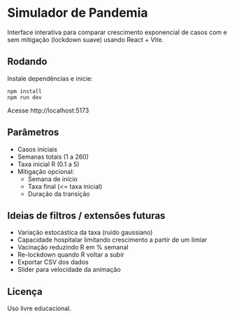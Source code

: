 # Simulador de Pandemia

Interface interativa para comparar crescimento exponencial de casos com e sem mitigação (lockdown suave) usando React + Vite.

## Rodando

Instale dependências e inicie:

```
npm install
npm run dev
```

Acesse http://localhost:5173

## Parâmetros
- Casos iniciais
- Semanas totais (1 a 260)
- Taxa inicial R (0.1 a 5)
- Mitigação opcional:
  - Semana de início
  - Taxa final (<= taxa inicial)
  - Duração da transição

## Ideias de filtros / extensões futuras
- Variação estocástica da taxa (ruído gaussiano)
- Capacidade hospitalar limitando crescimento a partir de um limiar
- Vacinação reduzindo R em % semanal
- Re-lockdown quando R voltar a subir
- Exportar CSV dos dados
- Slider para velocidade da animação

## Licença
Uso livre educacional.
